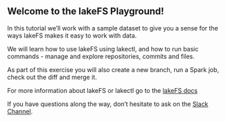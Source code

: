 ## Welcome to the lakeFS Playground!

In this tutorial we’ll work with a sample dataset to give you a sense for the ways lakeFS makes it easy to work with data.

We will learn how to use lakeFS using lakectl, and how to run basic commands - manage and explore repositories, commits and files.

As part of this exercise you will also create a new branch, run a Spark job, check out the diff and merge it.



For more information about lakeFS or lakectl go to the [lakeFS docs](https://docs.lakefs.io)

If you have questions along the way, don’t hesitate to ask on the [Slack Channel](https://join.slack.com/t/lakefs/shared_invite/zt-g86mkroy-186GzaxR4xOar1i1Us0bzw). 

